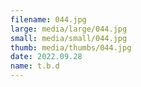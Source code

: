 ```yaml
---
filename: 044.jpg
large: media/large/044.jpg
small: media/small/044.jpg
thumb: media/thumbs/044.jpg
date: 2022.09.28
name: t.b.d
---
```

